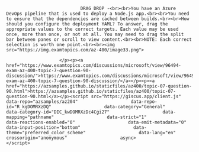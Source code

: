 <p class="card-text">
							
								DRAG DROP -<br><br>You have an Azure DevOps pipeline that is used to deploy a Node.js app.<br><br>You need to ensure that the dependencies are cached between builds.<br><br>How should you configure the deployment YAML? To answer, drag the appropriate values to the correct targets. Each value may be used once, more than once, or not at all. You may need to drag the split bar between panes or scroll to view content.<br><br>NOTE: Each correct selection is worth one point.<br><br><img src="https://img.examtopics.com/az-400/image33.png">
							
						</p><p><a href="https://www.examtopics.com/discussions/microsoft/view/96494-exam-az-400-topic-7-question-90-discussion/">https://www.examtopics.com/discussions/microsoft/view/96494-exam-az-400-topic-7-question-90-discussion/</a></p><p><a href="https://azsamples.github.io/staticfiles/az400/topic-07-question-90.html">https://azsamples.github.io/staticfiles/az400/topic-07-question-90.html</a></p><script src="https://giscus.app/client.js"                    data-repo="azsamples/az204"                    data-repo-id="R_kgDOMRXzDQ"                    data-category="General"                    data-category-id="DIC_kwDOMRXzDc4Cgi27"                    data-mapping="pathname"                    data-strict="1"                    data-reactions-enabled="0"                    data-emit-metadata="0"                    data-input-position="bottom"                    data-theme="preferred_color_scheme"                    data-lang="en"                    crossorigin="anonymous"                    async>                    </script>